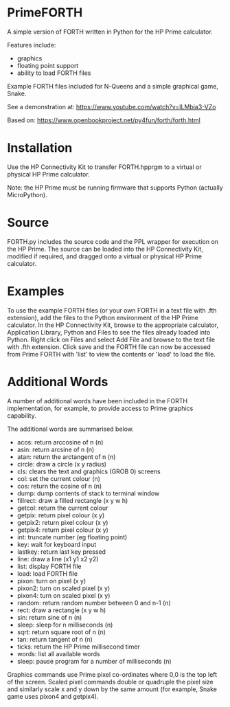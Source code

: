 # PrimeFORTH
A simple version of FORTH written in Python for the HP Prime calculator.

Features include:
- graphics
- floating point support
- ability to load FORTH files
  
Example FORTH files included for N-Queens and a simple graphical game, Snake.

See a demonstration at: https://www.youtube.com/watch?v=ILMbia3-VZo

Based on: https://www.openbookproject.net/py4fun/forth/forth.html
# Installation
Use the HP Connectivity Kit to transfer FORTH.hpprgm to a virtual or physical HP Prime calculator.

Note: the HP Prime must be running firmware that supports Python (actually MicroPython).
# Source
FORTH.py includes the source code and the PPL wrapper for execution on the HP Prime. The source can be loaded into the HP Connectivity Kit, modified if required, and dragged onto a virtual or physical HP Prime calculator.
# Examples
To use the example FORTH files (or your own FORTH in a text file with .fth extension), add the files to the Python environment of the HP Prime calculator. In the HP Connectivity Kit, browse to the appropriate calculator, Application Library, Python and Files to see the files already loaded into Python. Right click on Files and select Add File and browse to the text file with .fth extension. Click save and the FORTH file can now be accessed from Prime FORTH with 'list' to view the contents or 'load' to load the file.
# Additional Words
A number of additional words have been included in the FORTH implementation, for example, to provide access to Prime graphics capability.

The additional words are summarised below.

- acos: return arccosine of n (n)
- asin: return arcsine of n (n)
- atan: return the arctangent of n (n)
- circle: draw a circle (x y radius)
- cls: clears the text and graphics (GROB 0) screens
- col: set the current colour (n)
- cos: return the cosine of n (n)
- dump: dump contents of stack to terminal window
- fillrect: draw a filled rectangle (x y w h)
- getcol: return the current colour
- getpix: return pixel colour (x y)
- getpix2: return pixel colour (x y)
- getpix4: return pixel colour (x y)
- int: truncate number (eg floating point)
- key: wait for keyboard input
- lastkey: return last key pressed
- line: draw a line (x1 y1 x2 y2)
- list: display FORTH file
- load: load FORTH file
- pixon: turn on pixel (x y)
- pixon2: turn on scaled pixel (x y)
- pixon4: turn on scaled pixel (x y)
- random: return random number between 0 and n-1 (n)
- rect: draw a rectangle (x y w h)
- sin: return sine of n (n)
- sleep: sleep for n milliseconds (n)
- sqrt: return square root of n (n)
- tan: return tangent of n (n)
- ticks: return the HP Prime millisecond timer
- words: list all available words
- sleep: pause program for a number of milliseconds (n)

Graphics commands use Prime pixel co-ordinates where 0,0 is the top left of the screen.
Scaled pixel commands double or quadruple the pixel size and similarly scale x and y down by the same amount (for example, Snake game uses pixon4 and getpix4).
